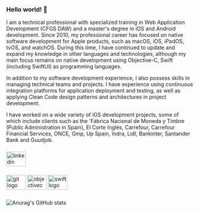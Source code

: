 ### Hello world! 👋

I am a technical professional with specialized training in Web Application Development (CFGS DAW) and a master's degree in iOS and Android development. Since 2010, my professional career has focused on native software development for Apple products, such as macOS, iOS, iPadOS, tvOS, and watchOS. During this time, I have continued to update and expand my knowledge in other languages and technologies, although my main focus remains on native development using Objective-C, Swift (including SwiftUI) as programming languages.

In addition to my software development experience, I also possess skills in managing technical teams and projects. I have experience using continuous integration platforms for application deployment and testing, as well as applying Clean Code design patterns and architectures in project development.

I have worked on a wide variety of iOS development projects, some of which include clients such as the 'Fábrica Nacional de Moneda y Timbre (Public Administration in Spain), El Corte Inglés, Carrefour, Carrefour Financial Services, ONCE, Gmp, Up Spain, Indra, Lidl, Bankinter, Santander Bank and Guudjob.

###

<div align="left">
  <a href="https://www.linkedin.com/in/artcc/" target="_blank">
    <img src="https://raw.githubusercontent.com/maurodesouza/profile-readme-generator/master/src/assets/icons/social/linkedin/default.svg" width="52" height="40" alt="linkedin logo"  />
  </a>
</div>

###

<div align="left">
  <img src="https://cdn.jsdelivr.net/gh/devicons/devicon/icons/git/git-original.svg" height="40" width="52" alt="git logo"  />
  <img src="https://cdn.jsdelivr.net/gh/devicons/devicon/icons/objectivec/objectivec-plain.svg" height="40" width="52" alt="objectivec logo"  />
  <img src="https://cdn.jsdelivr.net/gh/devicons/devicon/icons/swift/swift-original.svg" height="40" width="52" alt="swift logo"  />
</div>

###

![Anurag's GitHub stats](https://github-readme-stats.vercel.app/api?username=artcc&show_icons=true&theme=solarized-dark)

###
